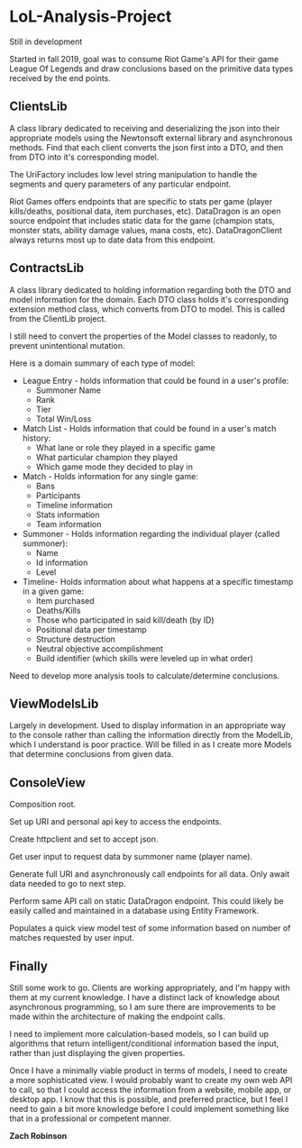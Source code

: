 # LoL-Analysis-Project

Still in development

Started in fall 2019, goal was to consume Riot Game's API for their game League Of Legends and draw conclusions based on the primitive data types received by the end points.

## ClientsLib 

A class library dedicated to receiving and deserializing the json into their appropriate models using the Newtonsoft external library and asynchronous methods. Find that each client converts the json first into a DTO, and then from DTO into it's corresponding model.

The UriFactory includes low level string manipulation to handle the segments and query parameters of any particular endpoint.

Riot Games offers endpoints that are specific to stats per game (player kills/deaths, positional data, item purchases, etc).
DataDragon is an open source endpoint that includes static data for the game (champion stats, monster stats, ability damage values, mana costs, etc). DataDragonClient always returns most up to date data from this endpoint.

## ContractsLib

A class library dedicated to holding information regarding both the DTO and model information for the domain. Each DTO class holds it's corresponding extension method class, which converts from DTO to model. This is called from the ClientLib project.

I still need to convert the properties of the Model classes to readonly, to prevent unintentional mutation. 

Here is a domain summary of each type of model:
* League Entry - holds information that could be found in a user's profile:
  * Summoner Name
  * Rank
  * Tier
  * Total Win/Loss
* Match List - Holds information that could be found in a user's match history:
  * What lane or role they played in a specific game
  * What particular champion they played
  * Which game mode they decided to play in
* Match - Holds information for any single game:
  * Bans
  * Participants
  * Timeline information
  * Stats information
  * Team information
* Summoner - Holds information regarding the individual player (called summoner):
  * Name
  * Id information
  * Level
* Timeline- Holds information about what happens at a specific timestamp in a given game:
  * Item purchased
  * Deaths/Kills
  * Those who participated in said kill/death (by ID)
  * Positional data per timestamp
  * Structure destruction
  * Neutral objective accomplishment
  * Build identifier (which skills were leveled up in what order)
  
Need to develop more analysis tools to calculate/determine conclusions.

## ViewModelsLib

Largely in development. Used to display information in an appropriate way to the console rather than calling the information directly from the ModelLib, which I understand is poor practice. Will be filled in as I create more Models that determine conclusions from given data.

## ConsoleView

Composition root.

Set up URI and personal api key to access the endpoints.

Create httpclient and set to accept json.

Get user input to request data by summoner name (player name).

Generate full URI and asynchronously call endpoints for all data. Only await data needed to go to next step.

Perform same API call on static DataDragon endpoint. This could likely be easily called and maintained in a database using Entity Framework.

Populates a quick view model test of some information based on number of matches requested by user input.

## Finally

Still some work to go. Clients are working appropriately, and I'm happy with them at my current knowledge. I have a distinct lack of knowledge about asynchronous programming, so I am sure there are improvements to be made within the architecture of making the endpoint calls. 

I need to implement more calculation-based models, so I can build up algorithms that return intelligent/conditional information based the input, rather than just displaying the given properties. 

Once I have a minimally viable product in terms of models, I need to create a more sophisticated view. I would probably want to create my own web API to call, so that I could access the information from a website, mobile app, or desktop app. I know that this is possible, and preferred practice, but I feel I need to gain a bit more knowledge before I could implement something like that in a professional or competent manner.

**Zach Robinson**
